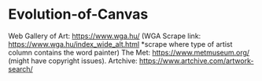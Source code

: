 # Evolution-of-Canvas

Web Gallery of Art: https://www.wga.hu/
(WGA Scrape link: https://www.wga.hu/index_wide_alt.html *scrape where type of artist column contains the word painter)
The Met: https://www.metmuseum.org/ (might have copyright issues).
Artchive: https://www.artchive.com/artwork-search/
